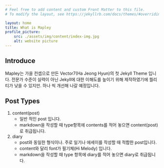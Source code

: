 ```yaml
---
# Feel free to add content and custom Front Matter to this file.
# To modify the layout, see https://jekyllrb.com/docs/themes/#overriding-theme-defaults

layout: home
title: What is Mapley
profile_picture:
    src: ./assets/img/content/index-img.jpg
    alt: website picture
---
```

## Introduce
Mapley는 가을 컨셉으로 만든 Vector7(Ha Jeong Hyun)의 첫 Jekyll Theme 입니다. 전문가 수준이 실력이 아닌 Jekyll에 대한 이해도를 높이기 위해 제작하였기에 퀄리티가 낮을 수 있지만. 하나 씩 개선해 나갈 예정입니다.
## Post Types
1. content(post)
    * 일반 적인 post 입니다. 
    * markdown을 작성할 때 type항목에 contents를 적어 놓으면 content(post)로 취급됩니다.
2. diary
    * post와 동일한 형식이나. 주로 일기나 에세이를 작성할 때 적합한 post입니다.
    * content와 달리 font가 필기체(Hi Melody) 입니다.
    * markdown을 작성할 때 type 항목에 diary를 적어 놓으면 diary로 취급됩니다.